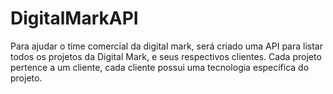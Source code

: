 # DigitalMarkAPI
Para ajudar o time comercial da digital mark, será criado uma API para listar todos os projetos da Digital Mark, e seus respectivos clientes. Cada projeto pertence a um cliente, cada cliente possui uma tecnologia específica do projeto.
